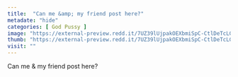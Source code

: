 ```yaml
---
title:  "Can me &amp; my friend post here?"
metadate: "hide"
categories: [ God Pussy ]
image: "https://external-preview.redd.it/7UZ39lUjpakOEXbmiSpC-CtlDeTcLG2uzyEu1c9IKhU.jpg?auto=webp&s=7a184c01a7acc24e0f52bb1a5e7627ed03b5c026"
thumb: "https://external-preview.redd.it/7UZ39lUjpakOEXbmiSpC-CtlDeTcLG2uzyEu1c9IKhU.jpg?width=320&crop=smart&auto=webp&s=593d4a9e5bb4fd5fd77848c1ce1cb00cb027ad1b"
visit: ""
---
```

Can me &amp; my friend post here?
